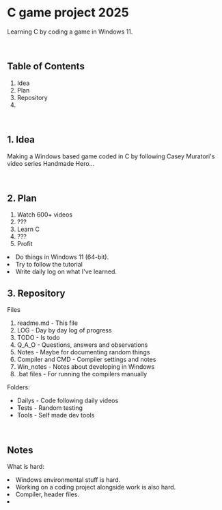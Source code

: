 <h1>C game project 2025</h1>
<p>Learning C by coding a game in Windows 11.</p>
<br>


<h2>Table of Contents </h2>
<ol>
<li>Idea</li>
<li>Plan</li>
<li>Repository</li>
<li> </li>
</ol>
<br>



<h2>1. Idea</h3>
<p> 
Making a Windows based game coded in C by following Casey Muratori's video series Handmade Hero...
</p>
<br>



<h2>2. Plan</h2>
<ol>
<li>Watch 600+ videos</li>
<li>???</li>
<li>Learn C</li>
<li>???</li>
<li>Profit</li>

</ol>
<li>Do things in Windows 11 (64-bit).
<li>Try to follow the tutorial
<li>Write daily log on what I've learned.




<br>
<h2>3. Repository </h2>

Files
<ol>
<li>readme.md - This file</li>
<li>LOG - Day by day log of progress</li>
<li>TODO - Is todo </li>
<li>Q_A_O - Questions, answers and observations  </li>        
<li>Notes - Maybe for documenting random things </li>
<li>Compiler and CMD - Compiler settings and notes </li>
<li>Win_notes - Notes about developing in Windows</li>
<li>.bat files - For running the compilers manually</li>
</ol>

Folders:
<ul>
<li>Dailys - Code following daily videos</li>
<li>Tests - Random testing </li>
<li>Tools - Self made dev tools</li>

</ul>







<br>
<h2>Notes</h2>
<p>
What is hard: 
<li>Windows environmental stuff is hard. <li>Working on a coding project alongside work is also hard. 
<li>Compiler, header files.
<li>
</p>


